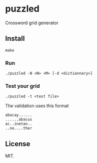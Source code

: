 # puzzled
Crossword grid generator

## Install

```
make
```

### Run

```
./puzzled -N <N> <M> [-d <dictionnary>]
```


### Test your grid

```
./puzzled -t <test file>
```

The validation uses this format
```
abacay......
......abacus
ac..inetan..
..ne....ther
```

## License

MIT.
